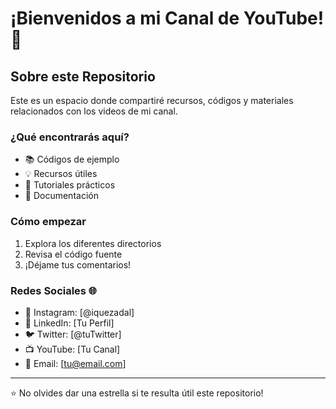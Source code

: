 # ¡Bienvenidos a mi Canal de YouTube! 👋

## Sobre este Repositorio
Este es un espacio donde compartiré recursos, códigos y materiales relacionados con los videos de mi canal.

### ¿Qué encontrarás aquí?
- 📚 Códigos de ejemplo
- 💡 Recursos útiles
- 🔧 Tutoriales prácticos
- 📝 Documentación

### Cómo empezar
1. Explora los diferentes directorios
2. Revisa el código fuente
3. ¡Déjame tus comentarios!

### Redes Sociales 🌐
- 📱 Instagram: [@iquezadal]
- 💼 LinkedIn: [Tu Perfil]
- 🐦 Twitter: [@tuTwitter]
- 📺 YouTube: [Tu Canal]
- 📧 Email: [tu@email.com]

---
⭐ No olvides dar una estrella si te resulta útil este repositorio!